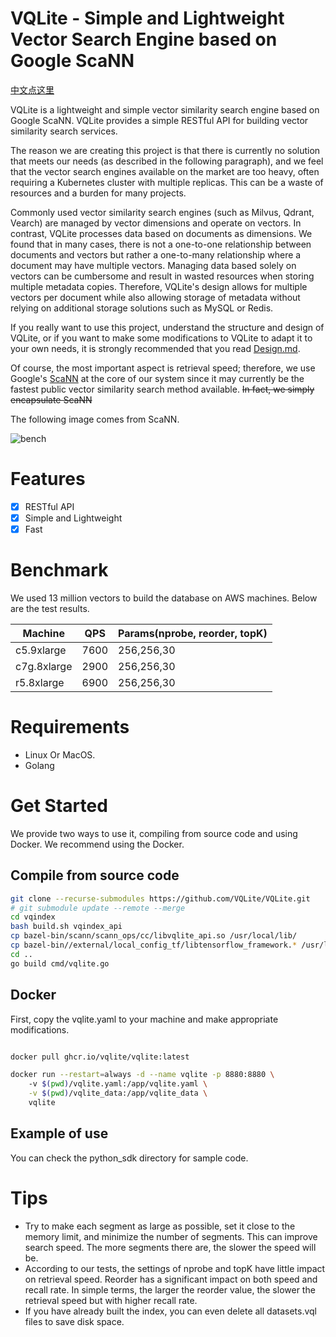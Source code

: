 # VQLite - Simple and Lightweight Vector Search Engine based on Google ScaNN

[中文点这里](README_zh-CN.md)

VQLite is a lightweight and simple vector similarity search engine based on Google ScaNN. VQLite provides a simple RESTful API for building vector similarity search services.

The reason we are creating this project is that there is currently no solution that meets our needs (as described in the following paragraph), and we feel that the vector search engines available on the market are too heavy, often requiring a Kubernetes cluster with multiple replicas. This can be a waste of resources and a burden for many projects.

Commonly used vector similarity search engines (such as Milvus, Qdrant, Vearch) are managed by vector dimensions and operate on vectors. In contrast, VQLite processes data based on documents as dimensions. We found that in many cases, there is not a one-to-one relationship between documents and vectors but rather a one-to-many relationship where a document may have multiple vectors. Managing data based solely on vectors can be cumbersome and result in wasted resources when storing multiple metadata copies. Therefore, VQLite's design allows for multiple vectors per document while also allowing storage of metadata without relying on additional storage solutions such as MySQL or Redis.

If you really want to use this project, understand the structure and design of VQLite, or if you want to make some modifications to VQLite to adapt it to your own needs, it is strongly recommended that you read  [Design.md](Design.md).

Of course, the most important aspect is retrieval speed; therefore, we use Google's [ScaNN](https://github.com/google-research/google-research/tree/master/scann) at the core of our system since it may currently be the fastest public vector similarity search method available.
~~In fact, we simply encapsulate ScaNN~~

The following image comes from ScaNN.

![bench](https://github.com/google-research/google-research/raw/master/scann/docs/glove_bench.png)

# Features

- [x] RESTful API
- [x] Simple and Lightweight
- [x] Fast

# Benchmark


We used 13 million vectors to build the database on AWS machines. Below are the test results.

| Machine     | QPS  | Params(nprobe, reorder, topK) |
|-------------|------|-------------------------------|
| c5.9xlarge  | 7600 | 256,256,30                    |
| c7g.8xlarge | 2900 | 256,256,30                    |
| r5.8xlarge  | 6900 | 256,256,30                    |

# Requirements

- Linux Or MacOS.
- Golang

# Get Started

We provide two ways to use it, compiling from source code and using Docker. We recommend using the Docker.

## Compile from source code

```bash
git clone --recurse-submodules https://github.com/VQLite/VQLite.git
# git submodule update --remote --merge
cd vqindex
bash build.sh vqindex_api
cp bazel-bin/scann/scann_ops/cc/libvqlite_api.so /usr/local/lib/
cp bazel-bin//external/local_config_tf/libtensorflow_framework.* /usr/local/lib/
cd ..
go build cmd/vqlite.go
```

## Docker

First, copy the vqlite.yaml to your machine and make appropriate modifications.

```bash 

docker pull ghcr.io/vqlite/vqlite:latest

docker run --restart=always -d --name vqlite -p 8880:8880 \ 
    -v $(pwd)/vqlite.yaml:/app/vqlite.yaml \
    -v $(pwd)/vqlite_data:/app/vqlite_data \
    vqlite
```

## Example of use

You can check the python_sdk directory for sample code.

# Tips

- Try to make each segment as large as possible, set it close to the memory limit, and minimize the number of segments. This can improve search speed. The more segments there are, the slower the speed will be.
- According to our tests, the settings of nprobe and topK have little impact on retrieval speed. Reorder has a significant impact on both speed and recall rate. In simple terms, the larger the reorder value, the slower the retrieval speed but with higher recall rate.
- If you have already built the index, you can even delete all datasets.vql files to save disk space.